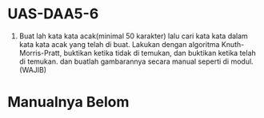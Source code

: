 # UAS-DAA5-6

1. Buat lah kata kata acak(minimal 50 karakter) lalu cari kata kata dalam kata kata acak yang telah di buat. Lakukan dengan algoritma Knuth-Morris-Pratt, buktikan ketika tidak di temukan, dan buktikan ketika telah di temukan. dan buatlah gambarannya secara manual seperti di modul.(WAJIB)

# Manualnya Belom







